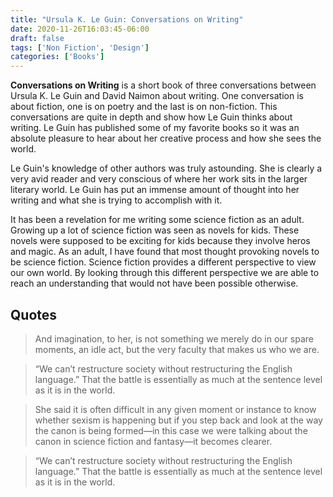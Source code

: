```yaml
---
title: "Ursula K. Le Guin: Conversations on Writing"
date: 2020-11-26T16:03:45-06:00
draft: false
tags: ['Non Fiction', 'Design']
categories: ['Books']
---
```


__Conversations on Writing__ is a short book of three conversations between Ursula K. Le Guin and David Naimon about writing. One conversation is about fiction, one is on poetry and the last is on non-fiction. This conversations are quite in depth and show how Le Guin thinks about writing. Le Guin has published some of my favorite books so it was an absolute pleasure to hear about her creative process and how she sees the world.

Le Guin's knowledge of other authors was truly astounding. She is clearly a very avid reader and very conscious of where her work sits in the larger literary world. Le Guin has put an immense amount of thought into her writing and what she is trying to accomplish with it.

It has been a revelation for me writing some science fiction as an adult. Growing up a lot of science fiction was seen as novels for kids. These novels were supposed to be exciting for kids because they involve heros and magic. As an adult, I have found that most thought provoking novels to be science fiction. Science fiction provides a different perspective to view our own world. By looking through this different perspective we are able to reach an understanding that would not have been possible otherwise.


## Quotes


> And imagination, to her, is not something we merely do in our spare moments, an idle act, but the very faculty that makes us who we are.

<!-- -->


> “We can’t restructure society without restructuring the English language.” That the battle is essentially as much at the sentence level as it is in the world.

<!-- -->


> She said it is often difficult in any given moment or instance to know whether sexism is happening but if you step back and look at the way the canon is being formed—in this case we were talking about the canon in science fiction and fantasy—it becomes clearer.


<!-- -->

> “We can’t restructure society without restructuring the English language.” That the battle is essentially as much at the sentence level as it is in the world.
